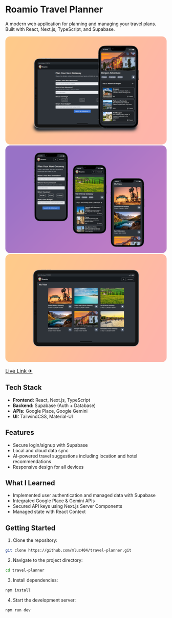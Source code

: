 # Roamio Travel Planner

A modern web application for planning and managing your travel plans. Built with React, Next.js, TypeScript, and Supabase.

  <img src="./public/ss1b.png" alt="App mockup on 2 devices"  style="border-radius: 15px" width="700"/>

  <img src="./public/ss2b.png" alt="App mockup on iphone" style="border-radius: 15px" width="700"/>

  <img src="./public/ss3b.png" alt="App mockup on ipad" style="border-radius: 15px" width="700"/>

[<u><font size="3">Live Link &#x2708;</font></u>](https://roamio-travel-planner.vercel.app/)

## Tech Stack

- **Frontend:** React, Next.js, TypeScript
- **Backend:** Supabase (Auth + Database)
- **APIs:** Google Place, Google Gemini
- **UI:** TailwindCSS, Material-UI

## Features

- Secure login/signup with Supabase
- Local and cloud data sync
- AI-powered travel suggestions including location and hotel recommendations
- Responsive design for all devices

## What I Learned

- Implemented user authentication and managed data with Supabase
- Integrated Google Place & Gemini APIs
- Secured API keys using Next.js Server Components
- Managed state with React Context

## Getting Started

1. Clone the repository:

```bash
git clone https://github.com/mluc404/travel-planner.git
```

2. Navigate to the project directory:

```bash
cd travel-planner
```

3. Install dependencies:

```bash
npm install
```

4. Start the development server:

```bash
npm run dev
```
